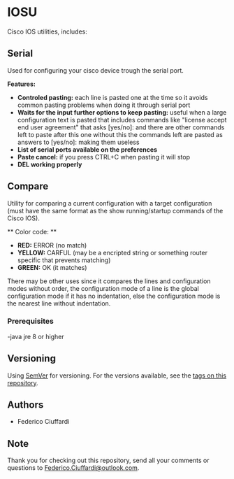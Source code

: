 # IOSU
Cisco IOS utilities, includes:

## Serial
Used for configuring your cisco device trough the serial port.

**Features:**

* **Controled pasting:**  each line is pasted one at the time so it avoids common pasting  problems when doing it through serial port
* **Waits for the input further options to keep pasting:** useful when a large configuration text is pasted that includes commands like "license accept end user agreement" that asks [yes/no]: and there are other commands left to paste after this one without this the commands left are pasted as answers  to  [yes/no]: making them useless 
* **List of serial ports available on the preferences**
* **Paste cancel:** if you press CTRL+C when pasting it will stop
* **DEL working properly**

## Compare
Utility for comparing a current configuration with a target configuration (must have the same format as the show running/startup commands of the Cisco IOS).

** Color code: **

* **RED:**     ERROR  (no match)
* **YELLOW:**  CARFUL (may be a encripted string or something router specific that prevents matching)
* **GREEN:**   OK     (it matches)

There may be other uses since it compares the lines and configuration modes without order, the configuration mode of a line is the global configuration mode if it has no indentation, else the configuration mode is the nearest line without indentation.

### Prerequisites
-java jre 8 or higher

## Versioning
Using [SemVer](http://semver.org/) for versioning. For the versions available, see the [tags on this repository](https://gitlab.com/Federico-Ciuffardi/revamp-framework/tags). 

## Authors
* Federico Ciuffardi

## Note
Thank you for checking out this repository, send all your comments or questions to Federico.Ciuffardi@outlook.com.
